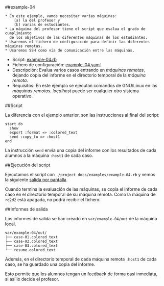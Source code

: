 
##example-04

```
* En este ejemplo, vamos necesitar varias máquinas: 
    (a) la del profesor y 
    (b) varias de estudiantes.
* La máquina del profesor tiene el script que evalua el grado de cumplimiento 
  de los objetivos de las diferentes máquinas de los estudiantes.
* Usaremos el fichero de configuración para definir las diferentes máquinas remotas.
* Usaremos SSH como vía de comunicación entre las máquinas.
```

* Script: [example-04.rb](../../../examples/example-04.rb) 
* Fichero de configuración: [example-04.yaml](../../../examples/example-04.yaml)
* Descripción: Evalua varios casos entrando en *máquinas remotas*, dejando 
copia del informe en el directorio temporal de la *máquina remota*.
* Requisitos: En este ejemplo se ejecutan comandos de GNU/Linux en las *máquinas remotas*.
*localhost* puede ser cualquier otro sistema operativo.

##Script

La diferencia con el ejemplo anterior, son las instrucciones al final del script:

```
start do
  show
  export :format => :colored_text
  send :copy_to => :host1
end
```

La instrucción `send` envía una copia del informe con los resultados 
de cada alumnos a la máquina `:host1` de cada caso.

##Ejecución del script

Ejecutamos el script con `./project docs/examples/example-04.rb` y vemos la siguiente 
[salida por pantalla](./resume.colored_text).

Cuando termina la evaluación de las máquinas, se copia el informe 
de cada caso en el directorio temporal de su máquina remota. Como la máquina
de `rd2d2` está apagada, no podrá recibir el fichero.

##Informes de salida

Los informes de salida se han creado en `var/example-04/out` de la máquina
local.

```
var/example-04/out/
├── case-01.colored_text
├── case-02.colored_text
├── case-03.colored_text
└── resume.colored_text
``` 

Además, en el directorio temporal de cada máquina remota `:host1` de cada caso,
se ha guardado una copia del informe.

Esto permite que los alumnos tengan un feedback de forma casi inmediata, si
así lo decide el profesor.
